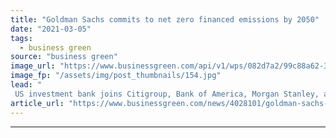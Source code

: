 ```yaml
---
title: "Goldman Sachs commits to net zero financed emissions by 2050"
date: "2021-03-05"
tags: 
  - business green
source: "business green"
image_url: "https://www.businessgreen.com/api/v1/wps/082d7a2/99c88a62-33de-4d9b-b867-6b8985280665/5/Goldman-Sachs-Europe-HQ-Plumtree-Court-London-185x114.jpg"
image_fp: "/assets/img/post_thumbnails/154.jpg"
lead: "
 US investment bank joins Citigroup, Bank of America, Morgan Stanley, and JP Morgan Chase in pledging to slash emissions from its financing activities over the coming decades ..."
article_url: "https://www.businessgreen.com/news/4028101/goldman-sachs-commits-net-zero-financed-emissions-2050"
---
```


---
